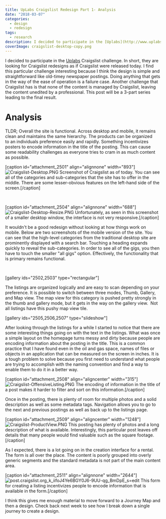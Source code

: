 ```yaml
---
title: UpLabs Craigslist Redesign Part 1- Analysis
date: "2018-03-07"
categories: 
  - design
  - redesign
tags: 
  - research
description: I decided to participate in the [Uplabs](http://www.uplabs.com/challenges) Craigslist challenge. In short, they are looking for Craigslist redesigns as if Craigslist were released today. I find this particular challenge interesting because I think the design is simple and straightforward like old-timey newspaper postings. Doing anything that gets in the way of the ease of operation is a failure case. Another challenge that Craigslist has is that none of the content is managed by Craigslist, leaving the content unedited by a professional. This post will be a 3-part series leading to the final result.
coverImage: craigslist-desktop-copy.png
---
```


I decided to participate in the [Uplabs](http://www.uplabs.com/challenges) Craigslist challenge. In short, they are looking for Craigslist redesigns as if Craigslist were released today. I find this particular challenge interesting because I think the design is simple and straightforward like old-timey newspaper postings. Doing anything that gets in the way of the ease of operation is a failure case. Another challenge that Craigslist has is that none of the content is managed by Craigslist, leaving the content unedited by a professional. This post will be a 3-part series leading to the final result.

# Analysis

TLDR; Overall the site is functional. Across desktop and mobile, it remains clean and maintains the same hierarchy. The products can be organized to an individuals preference easily and rapidly. Something incentivizes posters to encode information in the title of the posting. This can cause some readability challenges as everyone tries to cram in as much content as possible.

\[caption id="attachment\_2501" align="alignnone" width="893"\]![Craigslist-Desktop.PNG](./images/craigslist-desktop.png) Screenshot of Craigslist as of today. You can see all of the categories and sub-categories that the site has to offer in the middle. There are some lesser-obvious features on the left-hand side of the screen.\[/caption\]

 

\[caption id="attachment\_2504" align="alignnone" width="688"\]![Craigslist-Desktop-Resize.PNG](./images/craigslist-desktop-resize.png) Unfortunately, as seen in this screenshot of a smaller desktop window, the interface is not very responsive.\[/caption\]

It wouldn't be a good redesign without looking at how things work on mobile. Below are two screenshots of the mobile version of the site. You can see that the high-level categories from the traditional desktop site are prominently displayed with a search bar. Touching a heading expands quickly to reveal the sub-categories. In order to see all of the gigs, you then have to touch the smaller "all gigs" option. Effectively, the functionality that is primary remains functional.

 

\[gallery ids="2502,2503" type="rectangular"\]

The listings are organized logically and are easy to scan depending on your preference. It is possible to switch between three modes, Thumb, Gallery, and Map view. The map view for this category is pushed pretty strongly in the thumb and gallery mode, but it gets in the way on the gallery view.  Not all listings have this pushy map view tile.

\[gallery ids="2505,2506,2507" type="slideshow"\]

After looking through the listings for a while I started to notice that there are some interesting things going on with the text in the listings. What was once a simple layout on the homepage turns messy and dirty because people are encoding information about the posting in the title. This is a common practice that I have found even in the oil and gas space, names of files or objects in an application that can be measured on the screen in inches. It is a tough problem to solve because you first need to understand what people are trying to accomplish with the naming convention and find a way to enable them to do it in a better way.

\[caption id="attachment\_2508" align="aligncenter" width="315"\]![Craigslist-OffensiveListing.PNG](./images/craigslist-offensivelisting.png) The encoding of information in the title of a post makes it harder to filter and sort on this information.\[/caption\]

Once in the posting, there is plenty of room for multiple photos and a solid description as well as some metadata tags. Navigation allows you to go to the next and previous postings as well as back up to the listings page.

\[caption id="attachment\_2509" align="aligncenter" width="1248"\]![Craigslist-ProductView.PNG](./images/craigslist-productview.png) This posting has plenty of photos and a long description of what is available. Interestingly, this particular post leaves off details that many people would find valuable such as the square footage.\[/caption\]

As I expected, there is a lot going on in the creation interface for a rental. The form is all over the place. The content is poorly grouped into overly generic segments and the standard metadata is not part of the main content area.

\[caption id="attachment\_2511" align="alignnone" width="2644"\]![post.craigslist.org_k_iifoJ4Ye6BGY0J6-9UU-qg_BmDpE_s=edit](./images/post-craigslist-org_k_iifoj4ye6bgy0j6-9uu-qg_bmdpe_sedit-e1520042902382.png) This form for creating a listing incentivizes people to encode information that is available in the form.\[/caption\]

I think this gives me enough material to move forward to a Journey Map and then a design. Check back next week to see how I break down a single journey to create a design.
